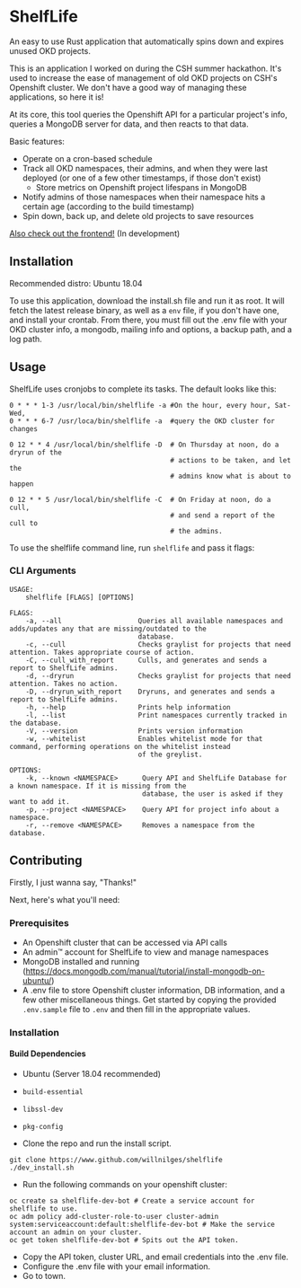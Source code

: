 # ShelfLife

An easy to use Rust application that automatically spins down and expires unused
OKD projects.

This is an application I worked on during the CSH summer hackathon. It's used
to increase the ease of management of old OKD projects on CSH's Openshift
cluster. We don't have a good way of managing these applications, so here it is!

At its core, this tool queries the Openshift API for a particular project's
info, queries a MongoDB server for data, and then reacts to that data.

Basic features:

* Operate on a cron-based schedule
* Track all OKD namespaces, their admins, and when they were last deployed
  (or one of a few other timestamps, if those don't exist)
  * Store metrics on Openshift project lifespans in MongoDB
* Notify admins of those namespaces when their namespace hits a certain age
  (according to the build timestamp)
* Spin down, back up, and delete old projects to save resources

[Also check out the frontend!](https://github.com/willnilges/shelflife-frontend) (In development)

## Installation

Recommended distro: Ubuntu 18.04

To use this application, download the install.sh file and run it as root. It will fetch the latest release binary, as well as a `env` file, if you don't have one, and install your crontab. From there, you must fill out the .env file with your OKD cluster info, a mongodb, mailing info and options, a backup path, and a log path.

## Usage

ShelfLife uses cronjobs to complete its tasks. The default looks like this:

```
0 * * * 1-3 /usr/local/bin/shelflife -a #On the hour, every hour, Sat-Wed,
0 * * * 6-7 /usr/loca/bin/shelflife -a  #query the OKD cluster for changes

0 12 * * 4 /usr/local/bin/shelflife -D  # On Thursday at noon, do a dryrun of the 
                                        # actions to be taken, and let the
                                        # admins know what is about to happen

0 12 * * 5 /usr/local/bin/shelflife -C  # On Friday at noon, do a cull,
                                        # and send a report of the cull to
                                        # the admins.
```

To use the shelflife command line, run `shelflife` and pass it flags:

### CLI Arguments

```
USAGE:
    shelflife [FLAGS] [OPTIONS]

FLAGS:
    -a, --all                   Queries all available namespaces and adds/updates any that are missing/outdated to the
                                database.
    -c, --cull                  Checks graylist for projects that need attention. Takes appropriate course of action.
    -C, --cull_with_report      Culls, and generates and sends a report to ShelfLife admins.
    -d, --dryrun                Checks graylist for projects that need attention. Takes no action.
    -D, --dryrun_with_report    Dryruns, and generates and sends a report to ShelfLife admins.
    -h, --help                  Prints help information
    -l, --list                  Print namespaces currently tracked in the database.
    -V, --version               Prints version information
    -w, --whitelist             Enables whitelist mode for that command, performing operations on the whitelist instead
                                of the greylist.

OPTIONS:
    -k, --known <NAMESPACE>      Query API and ShelfLife Database for a known namespace. If it is missing from the
                                 database, the user is asked if they want to add it.
    -p, --project <NAMESPACE>    Query API for project info about a namespace.
    -r, --remove <NAMESPACE>     Removes a namespace from the database.
```

## Contributing

Firstly, I just wanna say, "Thanks!" 

Next, here's what you'll need:

### Prerequisites 

* An Openshift cluster that can be accessed via API calls
* An admin™ account for ShelfLife to view and manage namespaces
* MongoDB installed and running (https://docs.mongodb.com/manual/tutorial/install-mongodb-on-ubuntu/)
* A .env file to store Openshift cluster information, DB information, and a few
  other miscellaneous things. Get started by copying the provided `.env.sample`
  file to `.env` and then fill in the appropriate values.


### Installation

#### Build Dependencies

- Ubuntu (Server 18.04 recommended)
- `build-essential`
- `libssl-dev`
- `pkg-config`

- Clone the repo and run the install script.
```
git clone https://www.github.com/willnilges/shelflife
./dev_install.sh
```

- Run the following commands on your openshift cluster:

```
oc create sa shelflife-dev-bot # Create a service account for shelflife to use.
oc adm policy add-cluster-role-to-user cluster-admin system:serviceaccount:default:shelflife-dev-bot # Make the service account an admin on your cluster.
oc get token shelflife-dev-bot # Spits out the API token.
```

- Copy the API token, cluster URL, and email credentials into the .env file.
- Configure the .env file with your email information.
- Go to town.

